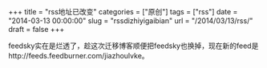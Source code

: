 +++
title = "rss地址已改变"
categories = ["原创"]
tags = ["rss"]
date = "2014-03-13 00:00:00"
slug = "rssdizhiyigaibian"
url = "/2014/03/13/rss/"
draft = false
+++

feedsky实在是烂透了，趁这次迁移博客顺便把feedsky也换掉，现在新的feed是http://feeds.feedburner.com/jiazhoulvke。